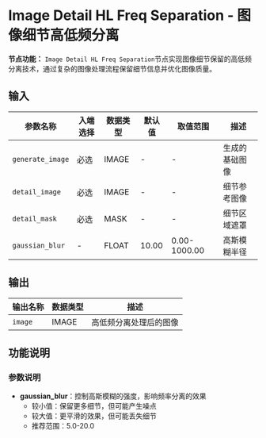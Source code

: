 # Image Detail HL Freq Separation - 图像细节高低频分离

**节点功能：** `Image Detail HL Freq Separation`节点实现图像细节保留的高低频分离技术，通过复杂的图像处理流程保留细节信息并优化图像质量。

## 输入

| 参数名称 | 入端选择 | 数据类型 | 默认值 | 取值范围 | 描述 |
| -------- | -------- | -------- | ------ | -------- | ---- |
| `generate_image` | 必选 | IMAGE | - | - | 生成的基础图像 |
| `detail_image` | 必选 | IMAGE | - | - | 细节参考图像 |
| `detail_mask` | 必选 | MASK | - | - | 细节区域遮罩 |
| `gaussian_blur` | - | FLOAT | 10.00 | 0.00-1000.00 | 高斯模糊半径 |

## 输出

| 输出名称 | 数据类型 | 描述 |
|---------|----------|------|
| `image` | IMAGE | 高低频分离处理后的图像 |

## 功能说明

### 参数说明
- **gaussian_blur**：控制高斯模糊的强度，影响频率分离的效果
  - 较小值：保留更多细节，但可能产生噪点
  - 较大值：更平滑的效果，但可能丢失细节
  - 推荐范围：5.0-20.0